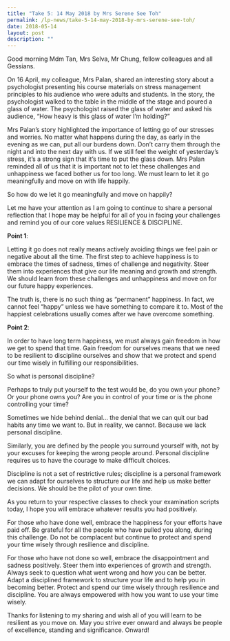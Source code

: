 ```yaml
---
title: "Take 5: 14 May 2018 by Mrs Serene See Toh"
permalink: /lp-news/take-5-14-may-2018-by-mrs-serene-see-toh/
date: 2018-05-14
layout: post
description: ""
---
```

Good morning Mdm Tan, Mrs Selva, Mr Chung, fellow colleagues and all Gessians.

On 16 April, my colleague, Mrs Palan, shared an interesting story about a psychologist presenting his course materials on stress management principles to his audience who were adults and students. In the story, the psychologist walked to the table in the middle of the stage and poured a glass of water. The psychologist raised the glass of water and asked his audience, “How heavy is this glass of water I’m holding?”

Mrs Palan’s story highlighted the importance of letting go of our stresses and worries. No matter what happens during the day, as early in the evening as we can, put all our burdens down. Don’t carry them through the night and into the next day with us. If we still feel the weight of yesterday’s stress, it’s a strong sign that it’s time to put the glass down. Mrs Palan reminded all of us that it is important not to let these challenges and unhappiness we faced bother us for too long. We must learn to let it go meaningfully and move on with life happily.

So how do we let it go meaningfully and move on happily?

Let me have your attention as I am going to continue to share a personal reflection that I hope may be helpful for all of you in facing your challenges and remind you of our core values RESILIENCE & DISCIPLINE.

**Point 1**:

Letting it go does not really means actively avoiding things we feel pain or negative about all the time. The first step to achieve happiness is to embrace the times of sadness, times of challenge and negativity. Steer them into experiences that give our life meaning and growth and strength. We should learn from these challenges and unhappiness and move on for our future happy experiences.

The truth is, there is no such thing as “permanent” happiness. In fact, we cannot feel “happy” unless we have something to compare it to. Most of the happiest celebrations usually comes after we have overcome something.

**Point 2**:

In order to have long term happiness, we must always gain freedom in how we get to spend that time. Gain freedom for ourselves means that we need to be resilient to discipline ourselves and show that we protect and spend our time wisely in fulfilling our responsibilities.

So what is personal discipline?

Perhaps to truly put yourself to the test would be, do you own your phone? Or your phone owns you? Are you in control of your time or is the phone controlling your time?

Sometimes we hide behind denial… the denial that we can quit our bad habits any time we want to. But in reality, we cannot. Because we lack personal discipline.

Similarly, you are defined by the people you surround yourself with, not by your excuses for keeping the wrong people around. Personal discipline requires us to have the courage to make difficult choices.

Discipline is not a set of restrictive rules; discipline is a personal framework we can adapt for ourselves to structure our life and help us make better decisions. We should be the pilot of your own time.

As you return to your respective classes to check your examination scripts today, I hope you will embrace whatever results you had positively.

For those who have done well, embrace the happiness for your efforts have paid off. Be grateful for all the people who have pulled you along, during this challenge. Do not be complacent but continue to protect and spend your time wisely through resilience and discipline.

For those who have not done so well, embrace the disappointment and sadness positively. Steer them into experiences of growth and strength. Always seek to question what went wrong and how you can be better. Adapt a disciplined framework to structure your life and to help you in becoming better. Protect and spend our time wisely through resilience and discipline. You are always empowered with how you want to use your time wisely.

Thanks for listening to my sharing and wish all of you will learn to be resilient as you move on. May you strive ever onward and always be people of excellence, standing and significance. Onward!